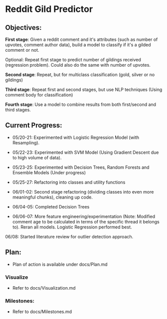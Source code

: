 # Reddit Gild Predictor

## Objectives:

**First stage**: Given a reddit comment and it's attributes (such as number of upvotes, comment author data), build a model
to classify if it's a gilded comment or not.

Optional: Repeat first stage to predict number of gildings received (regression problem). Could also do the same with number of upvotes.

**Second stage**: Repeat, but for multiclass classification (gold, silver or no gildings)

**Third stage**: Repeat first and second stages, but use NLP techniques (Using comment body for classification)

**Fourth stage**: Use a model to combine results from both first/second and third stages.

## Current Progress:

- 05/20-21: Experimented with Logistic Regression Model (with Resampling).

- 05/22-23: Experimented with SVM Model (Using Gradient Descent due to high volume of data).

- 05/23-25: Experimented with Decision Trees, Random Forests and Ensemble Models (Under progress)

- 05/25-27: Refactoring into classes and utility functions

- 06/01-02: Second stage refactoring (dividing classes into even more meaningful chunks), cleaning up code.

- 06/04-05: Completed Decision Trees

- 06/06-07: More feature engineering/experimentation (Note: Modified comment age to be calculated in terms of the specific thread it belongs to).
Reran all models. Logistic Regression performed best.

06/08: Started literature review for outlier detection approach.

## Plan:

- Plan of action is available under docs/Plan.md

### Visualize

- Refer to docs/Visualization.md

### Milestones:

- Refer to docs/Milestones.md